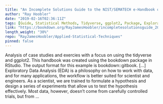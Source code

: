 ```yaml
---
title: "An Incomplete Solutions Guide to the NIST/SEMATECH e-Handbook of Statistical Methods"
author: "Ray Hoobler"
date: "2019-02-16T02:36:11Z"
tags: [Guide, Statistical Methods, Tidyverse, ggplot2, Package, Exploratory Data Analysis]
link: "https://bookdown.org/RayJamesHoobler/incompletesolutionsguide_20190215/"
length_weight: "30%"
repo: "RayJamesHoobler/Applied-Statistical-Techniques"
pinned: false
---
```


Analysis of case studies and exercies with a focus on using the tidyverse and ggplot2. This handbook was created using the bookdown package in RStudio. The output format for this example is bookdown::gitbook. [...] Exploratory Data Analysis (EDA) is a philosophy on how to work with data, and for many applications, the workflow is better suited for scientist and engineers. As a scientist, we are trained to formulate a hypothesis and design a series of experiments that allow us to test the hypothesis effectively. Most data, however, doesn’t come from carefully controlled trials, but from ...
